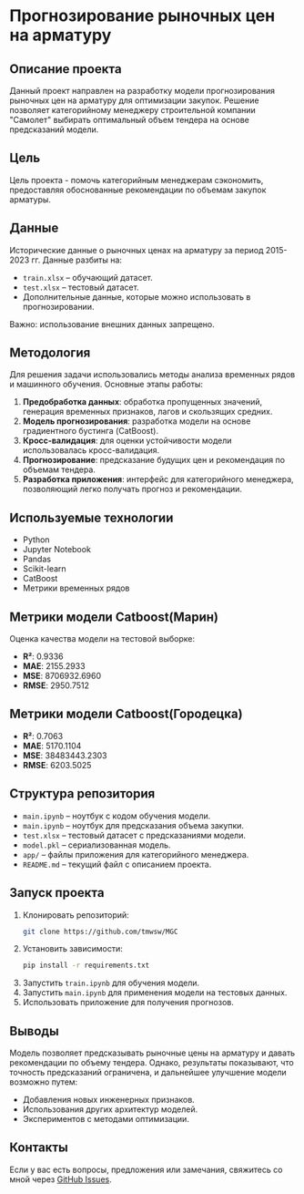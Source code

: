 # Прогнозирование рыночных цен на арматуру

## Описание проекта

Данный проект направлен на разработку модели прогнозирования рыночных цен на арматуру для оптимизации закупок. Решение позволяет категорийному менеджеру строительной компании "Самолет" выбирать оптимальный объем тендера на основе предсказаний модели.

## Цель

Цель проекта - помочь категорийным менеджерам сэкономить, предоставляя обоснованные рекомендации по объемам закупок арматуры.

## Данные

Исторические данные о рыночных ценах на арматуру за период 2015-2023 гг. Данные разбиты на:

- `train.xlsx` – обучающий датасет.
- `test.xlsx` – тестовый датасет.
- Дополнительные данные, которые можно использовать в прогнозировании.

Важно: использование внешних данных запрещено.

## Методология

Для решения задачи использовались методы анализа временных рядов и машинного обучения. Основные этапы работы:

1. **Предобработка данных**: обработка пропущенных значений, генерация временных признаков, лагов и скользящих средних.
2. **Модель прогнозирования**: разработка модели на основе градиентного бустинга (CatBoost).
3. **Кросс-валидация**: для оценки устойчивости модели использовалась кросс-валидация.
4. **Прогнозирование**: предсказание будущих цен и рекомендация по объемам тендера.
5. **Разработка приложения**: интерфейс для категорийного менеджера, позволяющий легко получать прогноз и рекомендации.

## Используемые технологии

- Python
- Jupyter Notebook
- Pandas
- Scikit-learn
- CatBoost
- Метрики временных рядов

## Метрики модели Catboost(Марин)

Оценка качества модели на тестовой выборке:

- **R²**: 0.9336
- **MAE**: 2155.2933
- **MSE**: 8706932.6960
- **RMSE**: 2950.7512


## Метрики модели Catboost(Городецка)

- **R²**: 0.7063
- **MAE**: 5170.1104
- **MSE**: 38483443.2303
- **RMSE**: 6203.5025

## Структура репозитория

- `main.ipynb` – ноутбук с кодом обучения модели.
- `main.ipynb` – ноутбук для предсказания объема закупки.
- `test.xlsx` – тестовый датасет с предсказаниями модели.
- `model.pkl` – сериализованная модель.
- `app/` – файлы приложения для категорийного менеджера.
- `README.md` – текущий файл с описанием проекта.

## Запуск проекта

1. Клонировать репозиторий:
   ```sh
   git clone https://github.com/tmwsw/MGC
   ```
2. Установить зависимости:
   ```sh
   pip install -r requirements.txt
   ```
3. Запустить `train.ipynb` для обучения модели.
4. Запустить `main.ipynb` для применения модели на тестовых данных.
5. Использовать приложение для получения прогнозов.

## Выводы

Модель позволяет предсказывать рыночные цены на арматуру и давать рекомендации по объему тендера. Однако, результаты показывают, что точность предсказаний ограничена, и дальнейшее улучшение модели возможно путем:

- Добавления новых инженерных признаков.
- Использования других архитектур моделей.
- Экспериментов с методами оптимизации.

## Контакты

Если у вас есть вопросы, предложения или замечания, свяжитесь со мной через [GitHub Issues](https://github.com/your-repo/issues).

